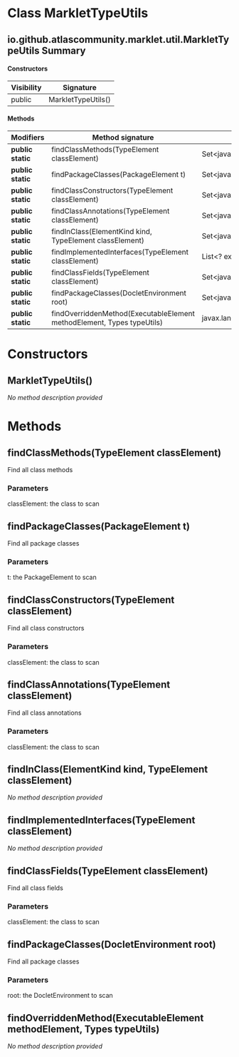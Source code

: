 Class MarkletTypeUtils
======================


io.github.atlascommunity.marklet.util.MarkletTypeUtils Summary
-------
#### Constructors
| Visibility | Signature          |
| ---------- | ------------------ |
| public     | MarkletTypeUtils() |
#### Methods
| Modifiers         | Method signature                                                       | Return type                                      |
| ----------------- | ---------------------------------------------------------------------- | ------------------------------------------------ |
| **public static** | findClassMethods(TypeElement classElement)                             | Set<javax.lang.model.element.ExecutableElement>  |
| **public static** | findPackageClasses(PackageElement t)                                   | Set<javax.lang.model.element.TypeElement>        |
| **public static** | findClassConstructors(TypeElement classElement)                        | Set<javax.lang.model.element.ExecutableElement>  |
| **public static** | findClassAnnotations(TypeElement classElement)                         | Set<javax.lang.model.element.Element>            |
| **public static** | findInClass(ElementKind kind, TypeElement classElement)                | Set<javax.lang.model.element.Element>            |
| **public static** | findImplementedInterfaces(TypeElement classElement)                    | List<? extends javax.lang.model.type.TypeMirror> |
| **public static** | findClassFields(TypeElement classElement)                              | Set<javax.lang.model.element.VariableElement>    |
| **public static** | findPackageClasses(DocletEnvironment root)                             | Set<javax.lang.model.element.TypeElement>        |
| **public static** | findOverriddenMethod(ExecutableElement methodElement, Types typeUtils) | javax.lang.model.element.ExecutableElement       |

Constructors
============
MarkletTypeUtils()
------------------
*No method description provided*


Methods
=======
findClassMethods(TypeElement classElement)
------------------------------------------
Find all class methods

### Parameters

classElement: the class to scan


findPackageClasses(PackageElement t)
------------------------------------
Find all package classes

### Parameters

t: the PackageElement to scan


findClassConstructors(TypeElement classElement)
-----------------------------------------------
Find all class constructors

### Parameters

classElement: the class to scan


findClassAnnotations(TypeElement classElement)
----------------------------------------------
Find all class annotations

### Parameters

classElement: the class to scan


findInClass(ElementKind kind, TypeElement classElement)
-------------------------------------------------------
*No method description provided*


findImplementedInterfaces(TypeElement classElement)
---------------------------------------------------
*No method description provided*


findClassFields(TypeElement classElement)
-----------------------------------------
Find all class fields

### Parameters

classElement: the class to scan


findPackageClasses(DocletEnvironment root)
------------------------------------------
Find all package classes

### Parameters

root: the DocletEnvironment to scan


findOverriddenMethod(ExecutableElement methodElement, Types typeUtils)
----------------------------------------------------------------------
*No method description provided*


